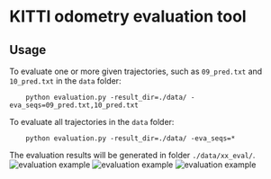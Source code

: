 # KITTI odometry evaluation tool

## Usage

To evaluate one or more given trajectories, such as `09_pred.txt` and `10_pred.txt`  in the `data` folder:

        python evaluation.py -result_dir=./data/ -eva_seqs=09_pred.txt,10_pred.txt 

To evaluate all trajectories in the `data` folder:

        python evaluation.py -result_dir=./data/ -eva_seqs=* 

The evaluation results will be generated in folder `./data/xx_eval/`. 
![evaluation example](https://github.com/LearnerLee/KITTI-odometry-evaluation-tool/blob/master/doc/09_error_seg.png)
![evaluation example](https://github.com/LearnerLee/KITTI-odometry-evaluation-tool/blob/master/doc/09_path.png)
![evaluation example](https://github.com/LearnerLee/KITTI-odometry-evaluation-tool/blob/master/doc/09_rpy.png)

